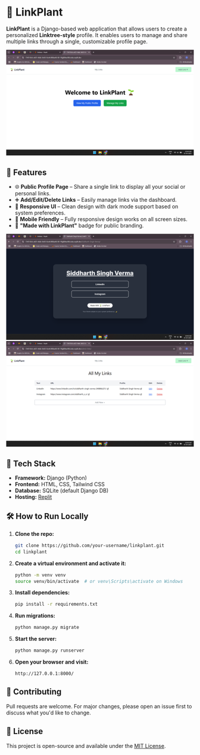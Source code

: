 
# 🌱 LinkPlant

**LinkPlant** is a Django-based web application that allows users to create a personalized **Linktree-style** profile. It enables users to manage and share multiple links through a single, customizable profile page.

![LinkPlant Home](./screenshots/Screenshot%20(7).png)

## 🚀 Features

- 🌐 **Public Profile Page** – Share a single link to display all your social or personal links.
- ➕ **Add/Edit/Delete Links** – Easily manage links via the dashboard.
- 🎨 **Responsive UI** – Clean design with dark mode support based on system preferences.
- 📱 **Mobile Friendly** – Fully responsive design works on all screen sizes.
- 🌱 **"Made with LinkPlant"** badge for public branding.

![Public Profile](./screenshots/Screenshot%20(8).png)
![Link Management](./screenshots/Screenshot%20(9).png)

## 🔧 Tech Stack

- **Framework:** Django (Python)
- **Frontend:** HTML, CSS,  Tailwind CSS 
- **Database:** SQLite (default Django DB)
- **Hosting:** [Replit](https://replit.com)

## 🛠️ How to Run Locally

1. **Clone the repo:**
   ```bash
   git clone https://github.com/your-username/linkplant.git
   cd linkplant
   ```

2. **Create a virtual environment and activate it:**
   ```bash
   python -m venv venv
   source venv/bin/activate  # or venv\Scripts\activate on Windows
   ```

3. **Install dependencies:**
   ```bash
   pip install -r requirements.txt
   ```

4. **Run migrations:**
   ```bash
   python manage.py migrate
   ```

5. **Start the server:**
   ```bash
   python manage.py runserver
   ```

6. **Open your browser and visit:**
   ```
   http://127.0.0.1:8000/
   ```


## 🤝 Contributing

Pull requests are welcome. For major changes, please open an issue first to discuss what you'd like to change.

## 📄 License

This project is open-source and available under the [MIT License](LICENSE).

